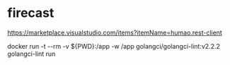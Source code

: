 # firecast

https://marketplace.visualstudio.com/items?itemName=humao.rest-client

docker run -t --rm -v ${PWD}:/app -w /app golangci/golangci-lint:v2.2.2 golangci-lint run
